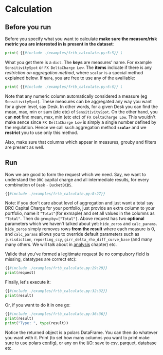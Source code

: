 # Calculation

## Before you run

Before you specify what you want to calculate **make sure the measure/risk metric you are interested in is present in the dataset**:

```python
print( {{#include ./examples/frtb_calculate.py:5:5}} )
```

What you get there is a `dict`. The **keys** are measures' name. For example `SensitivitySpot` or `FX DeltaCharge Low`. The **items** indicate if there is any *restriction on aggregation method*, where `scalar` is a special method explained below. If `None`, you are free to use any of the availiable:

```python
print( {{#include ./examples/frtb_calculate.py:6:6}} )
```

Note that any numeric column automatically considered a measure (eg `SensitivitySpot`). These measures can be aggregated any way you want for a given level, say Desk. In other words, for a given Desk you can find the mean, max, min or sum (etc etc) of `SensitivitySpot`. On the other hand, you can **not** find mean, max, min (etc etc) of `FX DeltaCharge Low`. This wouldn't make sence since `FX DeltaCharge Low` is simply a single number defined by the regulation. Hence we call such aggregation method **`scalar`** and we **restrict** you to use only this method.

Also, make sure that columns which appear in measures, grouby and filters are present as well.

## Run

Now we are good to form the request which we need. Say, we want to understand the `DRC` capital charge and all intermediate results, for every combination of `Desk` - `BucketBCBS`.

```python
{{#include ./examples/frtb_calculate.py:8:27}}
```

Note: if you don't care about level of aggregation and just want a total say DRC Capital Charge for your portfolio, just provide an extra column to your portfolio, name it `"Total"`(for exmaple) and set all values in the columns as `"Total"`. Then do `groupby=["Total"]`. Above request has two **optional** parameters which we haven't talked about yet: `hide_zeros` and `calc_params`. `hide_zeros` simply removes rows **from the result** where each measure is 0, and `calc_params` allows you to override default parameters such as `jurisdiction`, `reporting_ccy`, `girr_delta_rho_diff_curve_base` (and many many others. We will talk about in [analysis](./whatif.md) chapter) etc.

Valide that you've formed a legitimate request (ie no compulsory field is missing, datatypes are correct etc):

```python
{{#include ./examples/frtb_calculate.py:29:29}}
print(request)
```

Finally, let's execute it:

```python
{{#include ./examples/frtb_calculate.py:32:32}}
print(result)
```

Or, if you want to do it in one go:

```python
{{#include ./examples/frtb_calculate.py:36:36}}
print(result)
print("Type: ", type(result))
```

Notice the returned object is a polars DataFrame. You can then do whatever you want with it. Print (to set how many columns you want to print make sure to use polars [config](https://pola-rs.github.io/polars/py-polars/html/reference/config.html)), or any on the [I/O](https://pola-rs.github.io/polars/py-polars/html/reference/io.html): save to csv, parquet, database etc.
